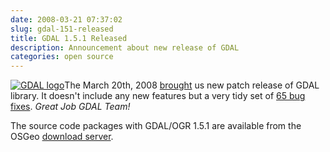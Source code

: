 ```yaml
---
date: 2008-03-21 07:37:02
slug: gdal-151-released
title: GDAL 1.5.1 Released
description: Announcement about new release of GDAL
categories: open source
---
```


[![GDAL logo](/images/logos/gdal-logo.png)](http://www.gdal.org/)The March 20th, 2008 [brought](http://lists.osgeo.org/pipermail/gdal-dev/2008-March/016555.html) us new patch release of GDAL library. It doesn't include any new features but a very tidy set of [65 bug fixes](http://trac.osgeo.org/gdal/wiki/Release/1.5.1-News). _Great Job GDAL Team!_

The source code packages with GDAL/OGR 1.5.1 are available from the OSGeo [download server](http://download.osgeo.org/gdal/).
